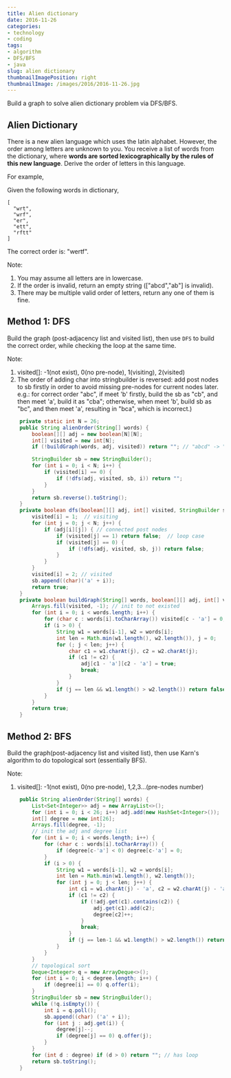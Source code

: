 ```yaml
---
title: Alien dictionary
date: 2016-11-26
categories:
- technology
- coding
tags:
- algorithm
- DFS/BFS
- java
slug: alien dictionary
thumbnailImagePosition: right
thumbnailImage: /images/2016/2016-11-26.jpg
---
```


Build a graph to solve alien dictionary problem via DFS/BFS.
<!--more-->

## Alien Dictionary

There is a new alien language which uses the latin alphabet. However, the order among letters are unknown to you. You receive a list of words from the dictionary, where **words are sorted lexicographically by the rules of this new language**. Derive the order of letters in this language.

For example, 

Given the following words in dictionary,

```
[
  "wrt",
  "wrf",
  "er",
  "ett",
  "rftt"
]
```

The correct order is: "wertf".

Note:

1. You may assume all letters are in lowercase.
2. If the order is invalid, return an empty string (["abcd","ab"] is invalid).
3. There may be multiple valid order of letters, return any one of them is fine.

## Method 1: DFS

Build the graph (post-adjacency list and visited list), then use `DFS` to build the correct order, while checking the loop at the same time.

Note:

1. visited[]: -1(not exist), 0(no pre-node), 1(visiting), 2(visited)
2. The order of adding char into stringbuilder is reversed: add post nodes to sb firstly in order to avoid missing pre-nodes for current nodes later. e.g.: for correct order "abc", if meet 'b' firstly, build the sb as "cb", and then meet 'a', build it as "cba"; otherwise, when meet 'b', build sb as "bc", and then meet 'a', resulting in "bca", which is incorrect.)


```java
    private static int N = 26;
    public String alienOrder(String[] words) {
        boolean[][] adj = new boolean[N][N];
        int[] visited = new int[N];
        if (!buildGraph(words, adj, visited)) return ""; // "abcd" -> "ab"

        StringBuilder sb = new StringBuilder();
        for (int i = 0; i < N; i++) {
            if (visited[i] == 0) {
                if (!dfs(adj, visited, sb, i)) return "";
            }
        }
        return sb.reverse().toString();
    }
    private boolean dfs(boolean[][] adj, int[] visited, StringBuilder sb, int i) {
        visited[i] = 1;  // visiting
        for (int j = 0; j < N; j++) {
            if (adj[i][j]) { // connected post nodes
                if (visited[j] == 1) return false;  // loop case
                if (visited[j] == 0) {
                    if (!dfs(adj, visited, sb, j)) return false;
                }
            }
        }
        visited[i] = 2; // visited
        sb.append((char)('a' + i));
        return true;
    }        
    private boolean buildGraph(String[] words, boolean[][] adj, int[] visited) {
        Arrays.fill(visited, -1); // init to not existed
        for (int i = 0; i < words.length; i++) {
            for (char c : words[i].toCharArray()) visited[c - 'a'] = 0;
            if (i > 0) {
                String w1 = words[i-1], w2 = words[i];
                int len = Math.min(w1.length(), w2.length()), j = 0;
                for (; j < len; j++) {
                    char c1 = w1.charAt(j), c2 = w2.charAt(j);
                    if (c1 != c2) {
                        adj[c1 - 'a'][c2 - 'a'] = true;
                        break;
                    }
                }
                if (j == len && w1.length() > w2.length()) return false; // "abcd" -> "ab"
            }
        }
        return true;
    }
```

## Method 2: BFS

Build the graph(post-adjacency list and visited list), then use Karn's algorithm to do topological sort (essentially BFS).

Note:

1. visited[]: -1(not exist), 0(no pre-node), 1,2,3...(pre-nodes number)

```java
    public String alienOrder(String[] words) {
        List<Set<Integer>> adj = new ArrayList<>();
        for (int i = 0; i < 26; i++) adj.add(new HashSet<Integer>());
        int[] degree = new int[26];
        Arrays.fill(degree, -1);
        // init the adj and degree list
        for (int i = 0; i < words.length; i++) {
            for (char c : words[i].toCharArray()) {
                if (degree[c-'a'] < 0) degree[c-'a'] = 0;
            }
            if (i > 0) {
                String w1 = words[i-1], w2 = words[i];
                int len = Math.min(w1.length(), w2.length());
                for (int j = 0; j < len; j++) {
                    int c1 = w1.charAt(j) - 'a', c2 = w2.charAt(j) - 'a';
                    if (c1 != c2) {
                        if (!adj.get(c1).contains(c2)) {
                            adj.get(c1).add(c2);
                            degree[c2]++;
                        }
                        break;
                    }
                    if (j == len-1 && w1.length() > w2.length()) return ""; // "abcd" -> "ab"   
                }
            }
        }
        // topological sort
        Deque<Integer> q = new ArrayDeque<>();
        for (int i = 0; i < degree.length; i++) {
            if (degree[i] == 0) q.offer(i);
        }
        StringBuilder sb = new StringBuilder();
        while (!q.isEmpty()) {
            int i = q.poll();
            sb.append((char) ('a' + i));
            for (int j : adj.get(i)) {
                degree[j]--;
                if (degree[j] == 0) q.offer(j);
            }
        }
        for (int d : degree) if (d > 0) return ""; // has loop
        return sb.toString();
    }
```
